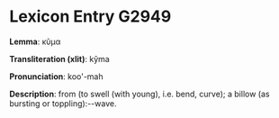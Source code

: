 # Lexicon Entry G2949

**Lemma**: κῦμα

**Transliteration (xlit)**: kŷma

**Pronunciation**: koo'-mah

**Description**:
from  (to swell (with young), i.e. bend, curve); a billow (as bursting or toppling):--wave.
